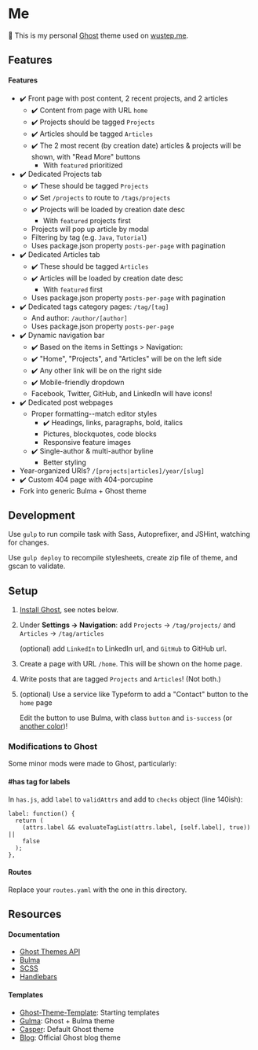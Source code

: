 # Me

👻 This is my personal [Ghost](https://ghost.org) theme used on [wustep.me](https://wustep.me).

## Features

#### Features

- ✔️ Front page with post content, 2 recent projects, and 2 articles
  - ✔️ Content from page with URL `home`
  - ✔️ Projects should be tagged `Projects`
  - ✔️ Articles should be tagged `Articles`
  - ✔️ The 2 most recent (by creation date) articles & projects will be shown, with "Read More" buttons
    - With `featured` prioritized
- ✔️ Dedicated Projects tab
  - ✔️ These should be tagged `Projects`
  - ✔️ Set `/projects` to route to `/tags/projects`
  - ✔️ Projects will be loaded by creation date desc
    - With `featured` projects first
  - Projects will pop up article by modal
  - Filtering by tag (e.g. `Java`, `Tutorial`)
  - Uses package.json property `posts-per-page` with pagination
- ✔️ Dedicated Articles tab
  - ✔️ These should be tagged `Articles`
  - ✔️ Articles will be loaded by creation date desc
    - With `featured` first
  - Uses package.json property `posts-per-page` with pagination
- ✔️ Dedicated tags category pages: `/tag/[tag]`
  - And author: `/author/[author]`
  - Uses package.json property `posts-per-page`
- ✔️ Dynamic navigation bar
  - ✔️ Based on the items in Settings > Navigation:
  - ✔️ "Home", "Projects", and "Articles" will be on the left side
  - ✔️ Any other link will be on the right side
  - ✔️ Mobile-friendly dropdown
  - Facebook, Twitter, GitHub, and LinkedIn will have icons!
- ✔️ Dedicated post webpages
  - Proper formatting--match editor styles
    - ✔️ Headings, links, paragraphs, bold, italics
    - Pictures, blockquotes, code blocks
    - Responsive feature images
  - ✔️ Single-author & multi-author byline
    - Better styling
- Year-organized URIs? `/[projects|articles]/year/[slug]`
- ✔️ Custom 404 page with 404-porcupine
- Fork into generic Bulma + Ghost theme

## Development

Use `gulp` to run compile task with Sass, Autoprefixer, and JSHint, watching for changes.

Use `gulp deploy` to recompile stylesheets, create zip file of theme, and gscan to validate.

## Setup

1. [Install Ghost](https://docs.ghost.org/setup/), see notes below.
2. Under **Settings -> Navigation**: add `Projects` -> `/tag/projects/` and `Articles` -> `/tag/articles`

   (optional) add `LinkedIn` to LinkedIn url, and `GitHub` to GitHub url.

3. Create a page with URL `/home`. This will be shown on the home page.
4. Write posts that are tagged `Projects` and `Articles`! (Not both.)
5. (optional) Use a service like Typeform to add a "Contact" button to the `home` page

   Edit the button to use Bulma, with class `button` and `is-success` (or [another color](https://bulma.io/documentation/overview/colors/))!

### Modifications to Ghost

Some minor mods were made to Ghost, particularly:

#### \#has tag for labels

In `has.js`, add `label` to `validAttrs` and add to `checks` object (line 140ish):

```
label: function() {
  return (
    (attrs.label && evaluateTagList(attrs.label, [self.label], true)) ||
    false
  );
},
```

#### Routes

Replace your `routes.yaml` with the one in this directory.

## Resources

#### Documentation

- [Ghost Themes API](https://docs.ghost.org/api/handlebars-themes/)
- [Bulma](https://bulma.io/)
- [SCSS](https://sass-lang.com/guide)
- [Handlebars](https://handlebarsjs.com/)

#### Templates

- [Ghost-Theme-Template](https://github.com/thoughtbot/ghost-theme-template): Starting templates
- [Gulma](https://github.com/simply-fiete/Gulma): Ghost + Bulma theme
- [Casper](https://github.com/TryGhost/Casper): Default Ghost theme
- [Blog](https://github.com/TryGhost/Blog): Official Ghost blog theme
